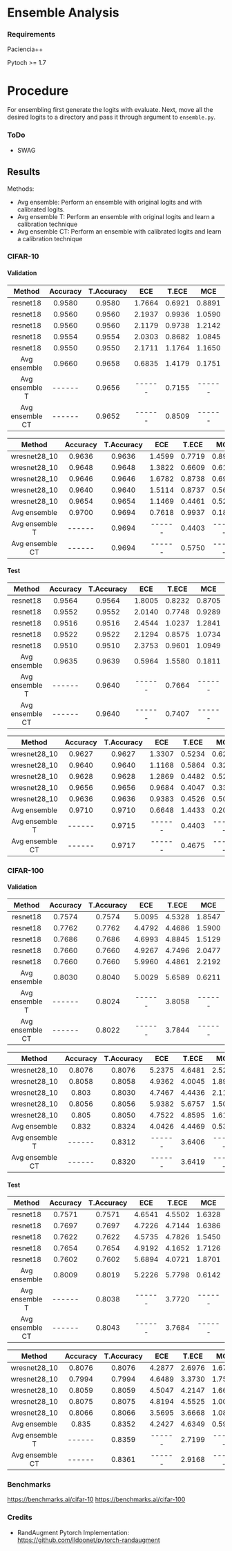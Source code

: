 # Ensemble Analysis

### Requirements

Paciencia++

Pytoch >= 1.7


# Procedure

For ensembling first generate the logits with evaluate. Next, move all the desired logits to a directory 
and pass it through argument to `ensemble.py`.

### ToDo

- SWAG

## Results

Methods:
  - Avg ensemble: Perform an ensemble with original logits and with calibrated logits.
  - Avg ensemble T: Perform an ensemble with original logits and learn a calibration technique
  - Avg ensemble CT: Perform an ensemble with calibrated logits and learn a calibration technique

### CIFAR-10


#### Validation

|    Method       | Accuracy | T.Accuracy |   ECE  |  T.ECE |   MCE  |  T.MCE |  BRIER | T.BRIER |   NNL  |  T.NNL |
|:---------------:|:--------:|:----------:|:------:|:------:|:------:|:------:|:------:|:-------:|:------:|:------:|
|   resnet18      |  0.9580  |   0.9580   | 1.7664 | 0.6921 | 0.8891 | 0.2379 | 0.0066 |  0.0064 | 0.1483 | 0.1407 |
|   resnet18      |  0.9560  |   0.9560   | 2.1937 | 0.9936 | 1.0590 | 0.2206 | 0.0070 |  0.0068 | 0.1594 | 0.1493 |
|   resnet18      |  0.9560  |   0.9560   | 2.1179 | 0.9738 | 1.2142 | 0.3193 | 0.0072 |  0.0070 | 0.1640 | 0.1492 |
|   resnet18      |  0.9554  |   0.9554   | 2.0303 | 0.8682 | 1.0845 | 0.2811 | 0.0071 |  0.0069 | 0.1603 | 0.1508 |
|   resnet18      |  0.9550  |   0.9550   | 2.1711 | 1.1764 | 1.1650 | 0.4497 | 0.0073 |  0.0070 | 0.1638 | 0.1531 |
| Avg ensemble    |  0.9660  |   0.9658   | 0.6835 | 1.4179 | 0.1751 | 0.6765 | 0.0053 |  0.0053 | 0.1080 | 0.1126 |
| Avg ensemble T  |  ------  |   0.9656   | ------ | 0.7155 | ------ | 0.1366 | ------ |  0.0053 | ------ | 0.1105 |
| Avg ensemble CT |  ------  |   0.9652   | ------ | 0.8509 | ------ | 0.1394 | ------ |  0.0053 | ------ | 0.1105 |


|     Method      | Accuracy | T.Accuracy |   ECE  |  T.ECE |   MCE  |  T.MCE |  BRIER | T.BRIER |   NNL  |  T.NNL |
|:---------------:|:--------:|:----------:|:------:|:------:|:------:|:------:|:------:|:-------:|:------:|:------:|
| wresnet28_10    |  0.9636  |   0.9636   | 1.4599 | 0.7719 | 0.8906 | 0.1561 | 0.0059 |  0.0058 | 0.1337 | 0.1272 |
| wresnet28_10    |  0.9648  |   0.9648   | 1.3822 | 0.6609 | 0.6119 | 0.2080 | 0.0057 |  0.0056 | 0.1239 | 0.1196 |
| wresnet28_10    |  0.9646  |   0.9646   | 1.6782 | 0.8738 | 0.6925 | 0.2224 | 0.0057 |  0.0055 | 0.1202 | 0.1149 |
| wresnet28_10    |  0.9640  |   0.9640   | 1.5114 | 0.8737 | 0.5644 | 0.1712 | 0.0057 |  0.0056 | 0.1243 | 0.1198 |
| wresnet28_10    |  0.9654  |   0.9654   | 1.1469 | 0.4461 | 0.5272 | 0.2007 | 0.0057 |  0.0056 | 0.1268 | 0.1237 |
| Avg ensemble    |  0.9700  |   0.9694   | 0.7618 | 0.9937 | 0.1850 | 0.4631 | 0.0045 |  0.0046 | 0.0913 | 0.0948 |
| Avg ensemble T  |  ------  |   0.9694   | ------ | 0.4403 | ------ | 0.1753 | ------ |  0.0046 | ------ | 0.0947 |
| Avg ensemble CT |  ------  |   0.9694   | ------ | 0.5750 | ------ | 0.1714 | ------ |  0.0046 | ------ | 0.0947 |


#### Test

|    Method       | Accuracy | T.Accuracy |   ECE  |  T.ECE |   MCE  |  T.MCE |  BRIER | T.BRIER |   NNL  |  T.NNL |
|:---------------:|:--------:|:----------:|:------:|:------:|:------:|:------:|:------:|:-------:|:------:|:------:|
|   resnet18      |  0.9564  |   0.9564   | 1.8005 | 0.8232 | 0.8705 | 0.2252 | 0.0068 |  0.0066 | 0.1475 | 0.1409 |
|   resnet18      |  0.9552  |   0.9552   | 2.0140 | 0.7748 | 0.9289 | 0.1902 | 0.0070 |  0.0068 | 0.1567 | 0.1483 |
|   resnet18      |  0.9516  |   0.9516   | 2.4544 | 1.0237 | 1.2841 | 0.2751 | 0.0076 |  0.0073 | 0.1670 | 0.1524 |
|   resnet18      |  0.9522  |   0.9522   | 2.1294 | 0.8575 | 1.0734 | 0.2846 | 0.0075 |  0.0072 | 0.1660 | 0.1562 |
|   resnet18      |  0.9510  |   0.9510   | 2.3753 | 0.9601 | 1.0949 | 0.2478 | 0.0078 |  0.0075 | 0.1739 | 0.1624 |
| Avg ensemble    |  0.9635  |   0.9639   | 0.5964 | 1.5580 | 0.1811 | 0.6596 | 0.0053 |  0.0054 | 0.1096 | 0.1149 |
| Avg ensemble T  |  ------  |   0.9640   | ------ | 0.7664 | ------ | 0.1958 | ------ |  0.0053 | ------ | 0.1096 |
| Avg ensemble CT |  ------  |   0.9640   | ------ | 0.7407 | ------ | 0.2077 | ------ |  0.0053 | ------ | 0.1096 |

|     Method      | Accuracy | T.Accuracy |   ECE  |  T.ECE |   MCE  |  T.MCE |  BRIER | T.BRIER |   NNL  |  T.NNL |
|:---------------:|:--------:|:----------:|:------:|:------:|:------:|:------:|:------:|:-------:|:------:|:------:|
| wresnet28_10    |  0.9627  |   0.9627   | 1.3307 | 0.5234 | 0.6253 | 0.1171 | 0.0058 |  0.0057 | 0.1251 | 0.1215 |
| wresnet28_10    |  0.9640  |   0.9640   | 1.1168 | 0.5864 | 0.3270 | 0.1049 | 0.0055 |  0.0054 | 0.1156 | 0.1133 |
| wresnet28_10    |  0.9628  |   0.9628   | 1.2869 | 0.4482 | 0.5294 | 0.1254 | 0.0056 |  0.0055 | 0.1177 | 0.1143 |
| wresnet28_10    |  0.9656  |   0.9656   | 0.9684 | 0.4047 | 0.3356 | 0.1456 | 0.0053 |  0.0052 | 0.1129 | 0.1113 |
| wresnet28_10    |  0.9636  |   0.9636   | 0.9383 | 0.4526 | 0.5028 | 0.0687 | 0.0056 |  0.0055 | 0.1228 | 0.1210 |
| Avg ensemble    |  0.9710  |   0.9710   | 0.6648 | 1.4433 | 0.2068 | 0.4861 | 0.0043 |  0.0044 | 0.0885 | 0.0928 |
| Avg ensemble T  |  ------  |   0.9715   | ------ | 0.4403 | ------ | 0.1162 | ------ |  0.0043 | ------ | 0.0888 |
| Avg ensemble CT |  ------  |   0.9717   | ------ | 0.4675 | ------ | 0.1165 | ------ |  0.0043 | ------ | 0.0887 |


### CIFAR-100

#### Validation


|     Method      | Accuracy | T.Accuracy |   ECE  |  T.ECE |   MCE  |  T.MCE |  BRIER | T.BRIER |   NNL  |  T.NNL |
|:---------------:|:--------:|:----------:|:------:|:------:|:------:|:------:|:------:|:-------:|:------:|:------:|
|    resnet18     |  0.7574  |   0.7574   | 5.0095 | 4.5328 | 1.8547 | 1.6758 | 0.0035 |  0.0035 | 0.9648 | 0.9637 |
|    resnet18     |  0.7762  |   0.7762   | 4.4792 | 4.4686 | 1.5900 | 1.6199 | 0.0032 |  0.0032 | 0.9153 | 0.9153 |
|    resnet18     |  0.7686  |   0.7686   | 4.6993 | 4.8845 | 1.5129 | 1.6702 | 0.0033 |  0.0033 | 0.9366 | 0.9362 |
|    resnet18     |  0.7660  |   0.7660   | 4.9267 | 4.7496 | 2.0477 | 1.7208 | 0.0034 |  0.0034 | 0.9468 | 0.9447 |
|    resnet18     |  0.7660  |   0.7660   | 5.9960 | 4.4861 | 2.2192 | 1.5240 | 0.0034 |  0.0034 | 0.9404 | 0.9307 |
|    Avg ensemble |  0.8030  |   0.8040   | 5.0029 | 5.6589 | 0.6211 | 0.6529 | 0.0028 |  0.0029 | 0.7562 | 0.7617 |
| Avg ensemble T  |  ------  |   0.8024   | ------ | 3.8058 | ------ | 1.7210 | ------ |  0.0028 | ------ | 0.7507 |
| Avg ensemble CT |  ------  |   0.8022   | ------ | 3.7844 | ------ | 1.3407 | ------ |  0.0028 | ------ | 0.7504 |

|      Method     | Accuracy | T.Accuracy |   ECE  |  T.ECE |   MCE  |  T.MCE |  BRIER | T.BRIER |   NNL  |  T.NNL |
|:---------------:|:--------:|:----------:|:------:|:------:|:------:|:------:|:------:|:-------:|:------:|:------:|
|   wresnet28_10  |  0.8076  |   0.8076   | 5.2375 | 4.6481 | 2.5213 | 1.5562 | 0.0029 |  0.0028 | 0.7696 | 0.7591 |
|   wresnet28_10  |  0.8058  |   0.8058   | 4.9362 | 4.0045 | 1.8979 | 1.2335 | 0.0029 |  0.0029 | 0.7641 | 0.7576 |
|   wresnet28_10  |   0.803  |   0.8030   | 4.7467 | 4.4436 | 2.1158 | 1.6936 | 0.0029 |  0.0029 | 0.7866 | 0.7843 |
|   wresnet28_10  |  0.8056  |   0.8056   | 5.9382 | 5.6757 | 1.5039 | 2.0878 | 0.0030 |  0.0029 | 0.8239 | 0.8179 |
|   wresnet28_10  |   0.805  |   0.8050   | 4.7522 | 4.8595 | 1.6118 | 1.8489 | 0.0029 |  0.0029 | 0.7921 | 0.7912 |
|   Avg ensemble  |   0.832  |   0.8324   | 4.0426 | 4.4469 | 0.5341 | 0.5511 | 0.0025 |  0.0025 | 0.6326 | 0.6347 |
| Avg ensemble T  |  ------  |   0.8312   | ------ | 3.6406 | ------ | 1.4949 | ------ |  0.0025 | ------ | 0.6339 |
| Avg ensemble CT |  ------  |   0.8320   | ------ | 3.6419 | ------ | 1.5072 | ------ |  0.0025 | ------ | 0.6354 |

#### Test

|     Method      | Accuracy | T.Accuracy |   ECE  |  T.ECE |   MCE  |  T.MCE |  BRIER | T.BRIER |   NNL  |  T.NNL |
|:---------------:|:--------:|:----------:|:------:|:------:|:------:|:------:|:------:|:-------:|:------:|:------:|
|   resnet18      |  0.7571  |   0.7571   | 4.6541 | 4.5502 | 1.6328 | 1.4557 | 0.0034 |  0.0034 | 0.9571 | 0.9571 |
|   resnet18      |  0.7697  |   0.7697   | 4.7226 | 4.7144 | 1.6386 | 1.6928 | 0.0033 |  0.0033 | 0.9227 | 0.9226 |
|   resnet18      |  0.7622  |   0.7622   | 4.5735 | 4.7826 | 1.5450 | 1.6766 | 0.0034 |  0.0034 | 0.9560 | 0.9561 |
|   resnet18      |  0.7654  |   0.7654   | 4.9192 | 4.1652 | 1.7126 | 1.3871 | 0.0033 |  0.0033 | 0.9271 | 0.9258 |
|   resnet18      |  0.7602  |   0.7602   | 5.6894 | 4.0721 | 1.8701 | 1.1319 | 0.0034 |  0.0034 | 0.9240 | 0.9193 |
|   Avg ensemble  |  0.8009  |   0.8019   | 5.2226 | 5.7798 | 0.6142 | 0.6458 | 0.0028 |  0.0029 | 0.7551 | 0.7611 |
| Avg ensemble T  |  ------  |   0.8038   | ------ | 3.7720 | ------ | 1.3567 | ------ |  0.0028 | ------ | 0.7416 |
| Avg ensemble CT |  ------  |   0.8043   | ------ | 3.7684 | ------ | 1.3407 | ------ |  0.0028 | ------ | 0.7419 |

|      Method     | Accuracy | T.Accuracy |   ECE  |  T.ECE |   MCE  |  T.MCE |  BRIER | T.BRIER |   NNL  |  T.NNL |
|:---------------:|:--------:|:----------:|:------:|:------:|:------:|:------:|:------:|:-------:|:------:|:------:|
|   wresnet28_10  |  0.8076  |   0.8076   | 4.2877 | 2.6976 | 1.6742 | 1.0555 | 0.0028 |  0.0028 | 0.7446 | 0.7391 |
|   wresnet28_10  |  0.7994  |   0.7994   | 4.6489 | 3.3730 | 1.7562 | 1.1220 | 0.0029 |  0.0028 | 0.7623 | 0.7579 |
|   wresnet28_10  |  0.8059  |   0.8059   | 4.5047 | 4.2147 | 1.6693 | 1.4077 | 0.0028 |  0.0028 | 0.7642 | 0.7632 |
|   wresnet28_10  |  0.8075  |   0.8075   | 4.8194 | 4.5525 | 1.0045 | 1.5004 | 0.0028 |  0.0028 | 0.7969 | 0.7849 |
|   wresnet28_10  |  0.8066  |   0.8066   | 3.5695 | 3.6668 | 1.0873 | 1.3088 | 0.0028 |  0.0028 | 0.7662 | 0.7642 |
|   Avg ensemble  |   0.835  |   0.8352   | 4.2427 | 4.6349 | 0.5986 | 0.6204 | 0.0024 |  0.0024 | 0.6241 | 0.6263 |
| Avg ensemble T  |  ------  |   0.8359   | ------ | 2.7199 | ------ | 1.0560 | ------ |  0.0024 | ------ | 0.6135 |
| Avg ensemble CT |  ------  |   0.8361   | ------ | 2.9168 | ------ | 1.0968 | ------ |  0.0024 | ------ | 0.6142 |


### Benchmarks

https://benchmarks.ai/cifar-10
https://benchmarks.ai/cifar-100

### Credits

  - RandAugment Pytorch Implementation: https://github.com/ildoonet/pytorch-randaugment


